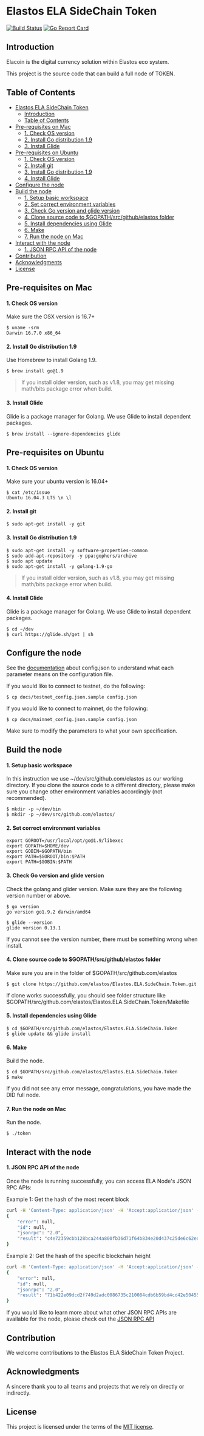 Elastos ELA SideChain Token
===========
[![Build Status](https://travis-ci.org/elastos/Elastos.ELA.SideChain.Token.svg?branch=master)](https://travis-ci.org/elastos/Elastos.ELA.SideChain.Token) [![Go Report Card](https://goreportcard.com/badge/github.com/elastos/Elastos.ELA.SideChain.Token)](https://goreportcard.com/report/github.com/elastos/Elastos.ELA.SideChain.Token)

## Introduction

Elacoin is the digital currency solution within Elastos eco system.

This project is the source code that can build a full node of TOKEN.


## Table of Contents
- [Elastos ELA SideChain Token](#elastos-ela-sidechain-token)
    - [Introduction](#introduction)
    - [Table of Contents](#table-of-contents)
- [Pre-requisites on Mac](#pre-requisites-on-mac)
    - [1. Check OS version](#1-check-os-version)
    - [2. Install Go distribution 1.9](#2-install-go-distribution-19)
    - [3. Install Glide](#3-install-glide)
- [Pre-requisites on Ubuntu](#pre-requisites-on-ubuntu)
    - [1. Check OS version](#1-check-os-version-1)
    - [2. Install git](#2-install-git)
    - [3. Install Go distribution 1.9](#3-install-go-distribution-19)
    - [4. Install Glide](#4-install-glide)
- [Configure the node](#configure-the-node)
- [Build the node](#build-the-node)
    - [1. Setup basic workspace](#1-setup-basic-workspace)
    - [2. Set correct environment variables](#2-set-correct-environment-variables)
    - [3. Check Go version and glide version](#3-check-go-version-and-glide-version)
    - [4. Clone source code to $GOPATH/src/github/elastos folder](#4-clone-source-code-to-gopathsrcgithubelastos-folder)
    - [5. Install dependencies using Glide](#5-install-dependencies-using-glide)
    - [6. Make](#6-make)
    - [7. Run the node on Mac](#7-run-the-node-on-mac)
- [Interact with the node](#interact-with-the-node)
    - [1. JSON RPC API of the node](#1-json-rpc-api-of-the-node)
- [Contribution](#contribution)
- [Acknowledgments](#acknowledgments)
- [License](#license)

## Pre-requisites on Mac

#### 1. Check OS version

Make sure the OSX version is 16.7+

```shell
$ uname -srm
Darwin 16.7.0 x86_64
```

#### 2. Install Go distribution 1.9

Use Homebrew to install Golang 1.9.

```shell
$ brew install go@1.9
```

> If you install older version, such as v1.8, you may get missing math/bits package error when build.

#### 3. Install Glide

Glide is a package manager for Golang. We use Glide to install dependent packages.

```shell
$ brew install --ignore-dependencies glide
```

## Pre-requisites on Ubuntu

#### 1. Check OS version

Make sure your ubuntu version is 16.04+

```shell
$ cat /etc/issue
Ubuntu 16.04.3 LTS \n \l
```

#### 2. Install git

```shell
$ sudo apt-get install -y git
```

#### 3. Install Go distribution 1.9

```shell
$ sudo apt-get install -y software-properties-common
$ sudo add-apt-repository -y ppa:gophers/archive
$ sudo apt update
$ sudo apt-get install -y golang-1.9-go
```

> If you install older version, such as v1.8, you may get missing math/bits package error when build.

#### 4. Install Glide

Glide is a package manager for Golang. We use Glide to install dependent packages.

```shell
$ cd ~/dev
$ curl https://glide.sh/get | sh
```

## Configure the node

See the [documentation](./docs/config.json.md) about config.json to understand what each parameter means on the configuration file.

If you would like to connect to testnet, do the following:
```shell
$ cp docs/testnet_config.json.sample config.json
```

If you would like to connect to mainnet, do the following:
```shell
$ cp docs/mainnet_config.json.sample config.json
```

Make sure to modify the parameters to what your own specification. 

## Build the node

#### 1. Setup basic workspace
In this instruction we use ~/dev/src/github.com/elastos as our working directory. If you clone the source code to a different directory, please make sure you change other environment variables accordingly (not recommended). 

```shell
$ mkdir -p ~/dev/bin
$ mkdir -p ~/dev/src/github.com/elastos/
```

#### 2. Set correct environment variables

```shell
export GOROOT=/usr/local/opt/go@1.9/libexec
export GOPATH=$HOME/dev
export GOBIN=$GOPATH/bin
export PATH=$GOROOT/bin:$PATH
export PATH=$GOBIN:$PATH
```

#### 3. Check Go version and glide version

Check the golang and glider version. Make sure they are the following version number or above.

```shell
$ go version
go version go1.9.2 darwin/amd64

$ glide --version
glide version 0.13.1
```

If you cannot see the version number, there must be something wrong when install.

#### 4. Clone source code to $GOPATH/src/github/elastos folder
Make sure you are in the folder of $GOPATH/src/github.com/elastos
```shell
$ git clone https://github.com/elastos/Elastos.ELA.SideChain.Token.git
```

If clone works successfully, you should see folder structure like $GOPATH/src/github.com/elastos/Elastos.ELA.SideChain.Token/Makefile

#### 5. Install dependencies using Glide

```shell
$ cd $GOPATH/src/github.com/elastos/Elastos.ELA.SideChain.Token
$ glide update && glide install
``` 

#### 6. Make

Build the node.
```shell
$ cd $GOPATH/src/github.com/elastos/Elastos.ELA.SideChain.Token
$ make
```

If you did not see any error message, congratulations, you have made the DID full node.

#### 7. Run the node on Mac

Run the node.
```shell
$ ./token
```

## Interact with the node

#### 1. JSON RPC API of the node

Once the node is running successfully, you can access ELA Node's JSON RPC APIs:

Example 1: Get the hash of the most recent block
```bash
curl -H 'Content-Type: application/json' -H 'Accept:application/json' --data '{"method":"getbestblockhash"}' http://localhost:20606
{
    "error": null,
    "id": null,
    "jsonrpc": "2.0",
    "result": "c4e72359cbb128bca244a800fb36d71f64b834e20d437c25de6c62edc46196c7"
}
```

Example 2: Get the hash of the specific blockchain height
```bash
curl -H 'Content-Type: application/json' -H 'Accept:application/json' --data '{"method":"getblockhash","params":{"height":1}}' http://localhost:20606
{
    "error": null,
    "id": null,
    "jsonrpc": "2.0",
    "result": "71b422e09dcd2f749d2adc0086735c210084cdb6b59bd4cd42e50455d024a662"
}
```

If you would like to learn more about what other JSON RPC APIs are available for the node, please check out the [JSON RPC API](docs/jsonrpc_apis.md)

## Contribution

We welcome contributions to the Elastos ELA SideChain Token Project.

## Acknowledgments

A sincere thank you to all teams and projects that we rely on directly or indirectly.

## License 

This project is licensed under the terms of the [MIT license](https://github.com/elastos/Elastos.ELA.SideChain.Token/blob/master/LICENSE).
